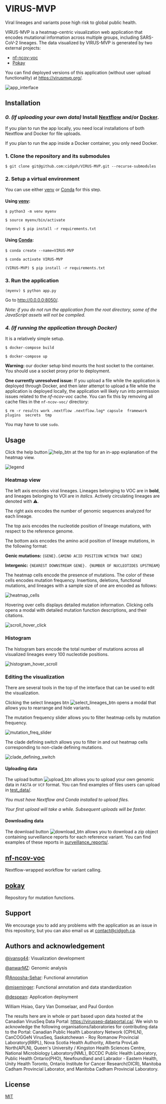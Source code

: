 # VIRUS-MVP

Viral lineages and variants pose high risk to global public health.

VIRUS-MVP is a heatmap-centric visualization web application that encodes
mutational information across multiple groups, including SARS-CoV-2 lineages.
The data visualized by VIRUS-MVP is generated by two external projects:

* [nf-ncov-voc][nf-ncov-voc]
* [Pokay][pokay]

You can find deployed versions of this application (without user upload
functionality) at https://virusmvp.org/.

![app_interface]

[app_interface]: screenshots/app_interface.png

## Installation

### _0. (If uploading your own data)_ Install [Nextflow][nf] and/or [Docker][docker].
If you plan to run the app locally, you need local installations of both
Nextflow and Docker for file uploads.

If you plan to run the app inside a Docker container, you only need Docker.

[nf]: https://www.nextflow.io/docs/latest/getstarted.html
[docker]: https://docs.docker.com/get-docker/

### 1. Clone the repository and its submodules

`$ git clone git@github.com:cidgoh/VIRUS-MVP.git --recurse-submodules`

### 2. Setup a virtual environment
You can use either [venv][venv] or [Conda][conda] for this step.

#### Using [venv][venv]:

`$ python3 -m venv myenv`

`$ source myenv/bin/activate`

`(myenv) $ pip install -r requirements.txt`

#### Using [Conda][conda]:

`$ conda create --name=VIRUS-MVP`

`$ conda activate VIRUS-MVP`

`(VIRUS-MVP) $ pip install -r requirements.txt`

[venv]: https://docs.python.org/3/library/venv.html
[conda]: https://docs.conda.io/en/latest/

### 3. Run the application

`(myenv) $ python app.py`

Go to http://0.0.0.0:8050/.

_Note: if you do not run the application from the root directory, some of the
JavaScript assets will not be compiled._

### _4. (If running the application through Docker)_

It is a relatively simple setup.

`$ docker-compose build`

`$ docker-compose up`

**Warning:** our docker setup bind mounts the host socket to the container. You
should use a socket proxy prior to deployment.

**One currently unresolved issue:** If you upload a file while the application
is deployed through Docker, and then later attempt to upload a file while the
application is deployed locally, the application will likely run into
permission issues related to the _nf-ncov-voc_ cache. You can fix this by
removing all cache files in the `nf-ncov-voc/` directory:

`$ rm -r results work .nextflow .nextflow.log* capsule  framework  plugins  secrets  tmp`

You may have to use `sudo`.

## Usage

Click the help button ![help_btn] at the top for an in-app explanation of the
heatmap view.

[help_btn]: screenshots/help_btn.png

![legend]

[legend]: screenshots/legend.png

### Heatmap view

The left axis encodes viral lineages. Lineages belonging to VOC are in
**bold**, and lineages belonging to VOI are in _italics_. Actively circulating
lineages are denoted with ⚠️.

The right axis encodes the number of genomic sequences analyzed for each
lineage.

The top axis encodes the nucleotide position of lineage mutations, with respect
to the reference genome.

The bottom axis encodes the amino acid position of lineage mutations, in the
following format:

**Genic mutations:** `{GENE}.{AMINO ACID POSITION WITHIN THAT GENE}`

**Intergenic:** `{NEAREST DOWNSTREAM GENE}. {NUMBER OF NUCLEOTIDES UPSTREAM}`

The heatmap cells encode the presence of mutations. The color of these cells
encodes mutation frequency. Insertions,  deletions, functional mutations, and
lineages with a sample size of one are encoded as follows:

![heatmap_cells]

[heatmap_cells]: screenshots/heatmap_cells.png

Hovering over cells displays detailed mutation information. Clicking cells opens
a modal with detailed mutation function descriptions, and their citations.

![scroll_hover_click]

[scroll_hover_click]: screenshots/heatmap_scroll_hover_click.gif

### Histogram

The histogram bars encode the total number of mutations across all visualized
lineages every 100 nucleotide positions.

![histogram_hover_scroll]

[histogram_hover_scroll]: screenshots/histogram_hover_scroll.gif

### Editing the visualization

There are several tools in the top of the interface that can be used to edit the
visualization.

Clicking the select lineages btn ![select_lineages_btn] opens a modal that
allows you to rearrange and hide variants.

[select_lineages_btn]: screenshots/select_lineages_btn.png

The mutation frequency slider allows you to filter heatmap cells by mutation
frequency.

![mutation_freq_slider]

[mutation_freq_slider]: screenshots/mutation_freq_slider.gif

The clade defining switch allows you to filter in and out heatmap cells
corresponding to non-clade defining mutations.

![clade_defining_switch]

[clade_defining_switch]: screenshots/clade_defining_switch.gif

#### Uploading data

The upload button ![upload_btn] allows you to upload your own genomic data in
`FASTA` or `VCF` format.  You can find examples of files users can upload in
[test_data/][3].

[upload_btn]: screenshots/upload_btn.png
[3]: test_data/

_You must have Nextflow and Conda installed to upload files._

_Your first upload will take a while. Subsequent uploads will be faster._

#### Downloading data

The download button ![download_btn] allows you to download a zip object
containing surveillance reports for each reference variant. You can find
examples of these reports in [surveillance_reports/][4].

[download_btn]: screenshots/download_btn.png
[4]: surveillance_reports/

## [nf-ncov-voc][nf-ncov-voc]

Nextflow-wrapped workflow for variant calling.

## [pokay][pokay]

Repository for mutation functions.

[nf-ncov-voc]: https://github.com/cidgoh/nf-ncov-voc/
[pokay]: https://github.com/nodrogluap/pokay/

## Support

We encourage you to add any problems with the application as an issue in this
repository, but you can also email us at contact@cidgoh.ca.

## Authors and acknowledgement

[@ivansg44][ivan]: Visualization development

[@anwarMZ][zohaib]: Genomic analysis

[@Anoosha-Sehar][anoosha]: Functional annotation

[@miseminger][madeline]: Functional annotation and data standardization

[@despean][kenyi]: Application deployment

[ivan]: https://github.com/ivansg44
[anoosha]: https://github.com/Anoosha-Sehar
[zohaib]: https://github.com/anwarMZ
[madeline]: https://github.com/miseminger
[kenyi]: https://github.com/despean

William Hsiao, Gary Van Domselaar, and Paul Gordon

The results here are in whole or part based upon data hosted at the Canadian
VirusSeq Data Portal: https://virusseq-dataportal.ca/. We wish to acknowledge
the following organisations/laboratories for contributing data to the Portal:
Canadian Public Health Laboratory Network (CPHLN), CanCOGGeN VirusSeq,
Saskatchewan - Roy Romanow Provincial Laboratory(RRPL), Nova Scotia Health
Authority, Alberta ProvLab North(APLN), Queen's University / Kingston Health
Sciences Centre, National Microbiology Laboratory(NML), BCCDC Public Health
Laboratory, Public Health Ontario(PHO), Newfoundland and Labrador - Eastern
Health, Unity Health Toronto, Ontario Institute for Cancer Research(OICR),
Manitoba Cadham Provincial Laborator, and Manitoba Cadham Provincial Laboratory.

## License

[MIT][5]

[5]: LICENSE
